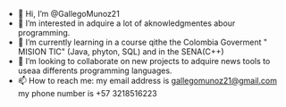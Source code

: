 - 👋 Hi, I’m @GallegoMunoz21
- 👀 I’m interested in adquire a lot of aknowledgmentes abour programming.
- 🌱 I’m currently learning in a course  qithe the Colombia Goverment " MISION TIC" (Java, phyton, SQL) and in the SENA(C++)  
- 💞️ I’m looking to collaborate on new projects to adquire news tools to useaa differents programming languages.
- 📫 How to reach me: my email address is gallegomunoz21@gmail.com my phone number is +57 3218516223

<!---
GallegoMunoz21/GallegoMunoz21 is a ✨ special ✨ repository because its `README.md` (this file) appears on your GitHub profile.
You can click the Preview link to take a look at your changes.
--->
